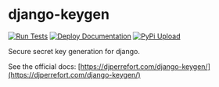 # django-keygen

[![Run Tests](https://github.com/FamilyTreeCollab/django-keygen/actions/workflows/Unittests.yml/badge.svg)](https://github.com/FamilyTreeCollab/django-keygen/actions/workflows/Unittests.yml)
[![Deploy Documentation](https://github.com/djperrefort/django-keygen/actions/workflows/DeployDocs.yml/badge.svg)](https://github.com/djperrefort/django-keygen/actions/workflows/DeployDocs.yml)
[![PyPi Upload](https://github.com/djperrefort/django-keygen/actions/workflows/PyPiUpload.yml/badge.svg)](https://github.com/djperrefort/django-keygen/actions/workflows/PyPiUpload.yml)

Secure secret key generation for django.

See the official docs: [https://djperrefort.com/django-keygen/](https://djperrefort.com/django-keygen/)
